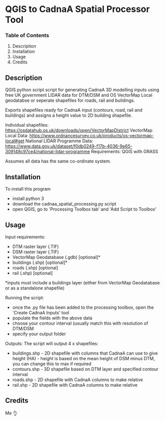 # QGIS to CadnaA Spatial Processor Tool

### Table of Contents
1. Description
2. Installation
3. Usage
4. Credits

## Description
QGIS python script script for generating CadnaA 3D modelling inputs using free UK government LIDAR data for DTM/DSM and OS VectorMap Local geodatabse or seperate shapefiles for roads, rail and buildings.

Exports shapefiles ready for CadnaA input (contours, road, rail and buildings) and assigns a height value to 2D building shapefile.

Individual shapefiles: https://osdatahub.os.uk/downloads/open/VectorMapDistrict
VectorMap Local Data: https://www.ordnancesurvey.co.uk/products/os-vectormap-local#get
National LIDAR Programme Data: https://www.data.gov.uk/dataset/f0db0249-f17b-4036-9e65-309148c97ce4/national-lidar-programme
Requirements: QGIS with GRASS

Assumes all data has the same co-ordinate system.

## Installation
To install this program
- install python 3 
- download the cadnaa_spatial_processing.py script
- open QGIS, go to 'Processing Toolbox tab' and 'Add Script to Toolbox'

## Usage
Input requirements:
- DTM raster layer (.TIF)
- DSM raster layer (.TIF)
- VectorMap Geodatabase (.gdb) [optional]*
- buildings (.shp) [optional]*
- roads (.shp) [optional]
- rail (.shp) [optional]

*inputs must include a buildings layer (either from VectorMap Geodatabase or as a standalone shapefile)

Running the script:
- once the .py file has been added to the processing toolbox, open the 'Create CadnaA Inputs' tool
- populate the fields with the above data
- choose your contour interval (usually match this with resolution of DTM/DSM
- specify your output folder

Outputs:
The script will output 4 x shapefiles:
- buildings.shp - 2D shapefile with columns that CadnaA can use to give height (HA) - height is based on the mean height of DSM minus DTM, you can change this to max if required
- contours.shp - 3D shapefile based on DTM layer and specified contour interval
- roads.shp - 2D shapefile with CadnaA columns to make relative
- rail.shp - 2D shapefile with CadnaA columns to make relative

## Credits
Me :ok_hand:


